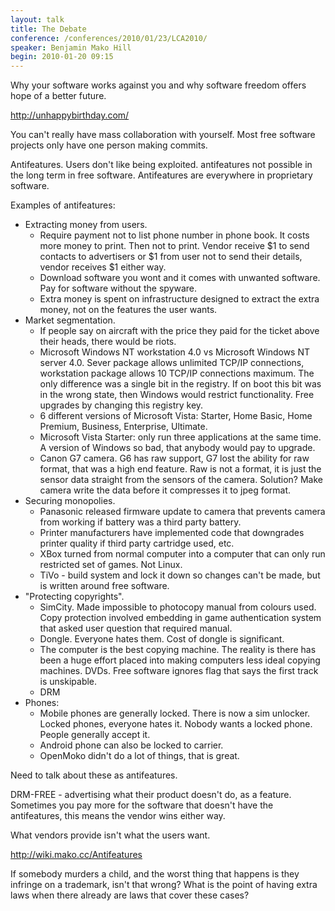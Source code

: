 ```yaml
---
layout: talk
title: The Debate
conference: /conferences/2010/01/23/LCA2010/
speaker: Benjamin Mako Hill
begin: 2010-01-20 09:15
---
```

Why your software works against you and why software freedom offers hope of a
better future.

<http://unhappybirthday.com/>

You can't really have mass collaboration with yourself. Most free software
projects only have one person making commits.

Antifeatures. Users don't like being exploited. antifeatures not possible in the long term
in free software. Antifeatures are everywhere in proprietary software.

Examples of antifeatures:

* Extracting money from users.
   * Require payment not to list phone number in phone book. It costs more money
   to print. Then not to print. Vendor receive $1 to send contacts to advertisers or
   $1 from user not to send their details, vendor receives $1 either way.
   * Download software you wont and it comes with unwanted software. Pay for
   software without the spyware.
   * Extra money is spent on infrastructure designed to extract the extra money, not
   on the features the user wants.
* Market segmentation. 
   * If people say on aircraft with the price they paid for the
   ticket above their heads, there would be riots.
   * Microsoft Windows NT workstation 4.0 vs Microsoft Windows NT server 4.0. Sever package
   allows unlimited TCP/IP connections, workstation package allows 10 TCP/IP connections
   maximum. The only difference was a single bit in the registry. If on boot this bit
   was in the wrong state, then Windows would restrict functionality. Free upgrades
   by changing this registry key.
   * 6 different versions of Microsoft Vista: Starter, Home Basic, Home Premium, Business, Enterprise, Ultimate.
   * Microsoft Vista Starter: only run three applications at the same time. A version of Windows
   so bad, that anybody would pay to upgrade.
   * Canon G7 camera. G6 has raw support, G7 lost the ability for raw format, that
   was a high end feature. Raw is not a format, it is just the sensor data straight
   from the sensors of the camera. Solution? Make camera write the data before it
   compresses it to jpeg format.
* Securing monopolies.
   * Panasonic released firmware update to camera that
   prevents camera from working if battery was a third party battery.
   * Printer manufacturers have implemented code that downgrades printer quality if third
   party cartridge used, etc.
   * XBox turned from normal computer into a computer that can only run
   restricted set of games. Not Linux.
   * TiVo - build system and lock it down so changes can't be made, but is
   written around free software.
* "Protecting copyrights".
   * SimCity. Made impossible to photocopy manual from colours used. Copy protection involved embedding
   in game authentication system that asked user question that required manual.
   * Dongle. Everyone hates them. Cost of dongle is significant.
   * The computer is the best copying machine. The reality is there has been a huge effort placed into making computers
   less ideal copying machines. DVDs. Free software ignores flag that says the first track is unskipable.
   * DRM
* Phones: 
   * Mobile phones are generally locked. There is now a sim unlocker. Locked
   phones, everyone hates it. Nobody wants a locked phone.  People generally
   accept it.
   * Android phone can also be locked to carrier.
   * OpenMoko didn't do a lot of things, that is great.

Need to talk about these as antifeatures.

DRM-FREE - advertising what their product doesn't do, as a feature. Sometimes
you pay more for the software that doesn't have the antifeatures, this means
the vendor wins either way.

What vendors provide isn't what the users want.

<http://wiki.mako.cc/Antifeatures>

If somebody murders a child, and the worst thing that happens is they infringe
on a trademark, isn't that wrong? What is the point of having extra laws
when there already are laws that cover these cases?
